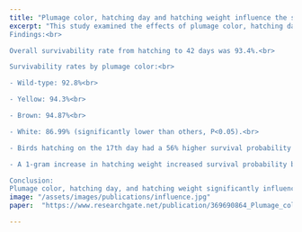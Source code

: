 ```yaml
---
title: "Plumage color, hatching day and hatching weight influence the survivability up to sexual maturity in japanese quails"
excerpt: "This study examined the effects of plumage color, hatching day, and hatching weight on the survivability of quails. A population of 2,280 birds was monitored from hatching to 6 weeks of age, and mortality records were analyzed using a threshold model.<br>
Findings:<br>

Overall survivability rate from hatching to 42 days was 93.4%.<br>

Survivability rates by plumage color:<br>

- Wild-type: 92.8%<br>

- Yellow: 94.3%<br>

- Brown: 94.87%<br>

- White: 86.99% (significantly lower than others, P<0.05).<br>

- Birds hatching on the 17th day had a 56% higher survival probability compared to those hatching after 17 days (P=0.07).<br>

- A 1-gram increase in hatching weight increased survival probability by 23% (P=0.03).<br>

Conclusion:
Plumage color, hatching day, and hatching weight significantly influence quail survivability. White quails had the lowest survivability, while earlier hatching and higher hatching weight improved survival rates. These factors should be carefully analyzed to understand their impact on survivability."
image: "/assets/images/publications/influence.jpg"
paper:  "https://www.researchgate.net/publication/369690864_Plumage_color_hatching_day_and_hatching_weight_influence_the_survivability_up_to_sexual_maturity_in_japanese_quails"

---
```

